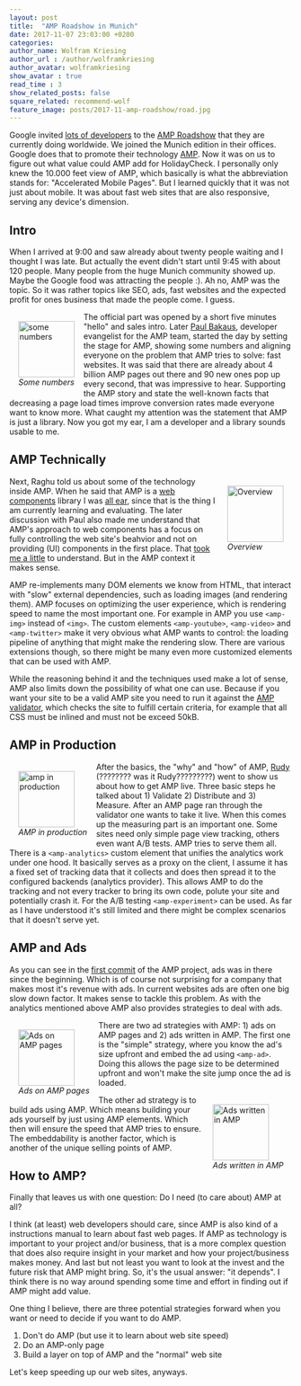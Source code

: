 ```yaml
---
layout: post
title:  "AMP Roadshow in Munich"
date: 2017-11-07 23:03:00 +0200
categories:  
author_name: Wolfram Kriesing
author_url : /author/wolframkriesing
author_avatar: wolframkriesing
show_avatar : true
read_time : 3
show_related_posts: false
square_related: recommend-wolf
feature_image: posts/2017-11-amp-roadshow/road.jpg
---
```


Google invited [lots of developers][devs-tweet] to the [AMP Roadshow][amp-roadshow] that they are currently doing worldwide.
We joined the Munich edition in their offices. 
Google does that to promote their technology [AMP][amp]. Now it was on us to figure out
what value could AMP add for HolidayCheck.
I personally only knew the 10.000 feet view of AMP, which basically is what the abbreviation 
stands for: "Accelerated Mobile Pages". But I learned quickly that it was not just about mobile.
It was about fast web sites that are also responsive, serving any device's dimension.

[devs-tweet]: https://twitter.com/wolframkriesing/status/927820303270662144
[amp-roadshow]: https://www.ampproject.org/amp-roadshow/
[amp]: https://www.ampproject.org/

## Intro

When I arrived at 9:00 and saw already about twenty people waiting and I thought I was late. But actually the event didn't start until 9:45 with about 120 people. Many people from the huge Munich community showed up. Maybe the Google food was attracting the people :). Ah no, AMP was the topic. So it was rather topics like SEO, ads, fast websites and the expected profit for ones business that made the people come. I guess.

<div style="float: left; padding: 1rem;">
<img src="{{site.baseurl}}/img/posts/2017-11-amp-roadshow/1-intro.jpg" alt="some numbers" width="100" class="sizeup-onhover-image scale3 origin-left-top" />
<br/><em>Some numbers</em>
</div>

The official part was opened by a short five minutes "hello" and sales intro.
Later [Paul Bakaus][paul], developer evangelist for the AMP team, started the day by setting the stage for AMP, showing some numbers and aligning everyone on the problem that AMP tries to solve: fast websites. It was said that there are already about 4 billion AMP pages out there and 90 new ones pop up every second, that was impressive to hear. Supporting the AMP story and state the well-known facts that decreasing a page load times improve conversion rates made everyone want to know more. What caught my attention was the statement that AMP is just a library. Now you got my ear, I am a developer and a library sounds usable to me.

[paul]: https://twitter.com/pbakaus/

## AMP Technically

<div style="float: right; padding: 1rem;">
<img src="{{site.baseurl}}/img/posts/2017-11-amp-roadshow/2-amp-is.jpg" alt="Overview" width="100" class="sizeup-onhover-image scale3 origin-right-top" />
<br/><em>Overview</em>
</div>

Next, Raghu told us about some of the technology inside AMP. When he said that AMP is a [web components] library I was [all ear][tweet-1], since that is the thing I am currently learning and evaluating. The later discussion with Paul also made me understand that AMP's approach to web components has a focus on fully controlling the web site's beahvior and not on providing (UI) components in the first place. That [took me a little][tweet-2] to understand. But in the AMP context it makes sense.

AMP re-implements many DOM elements we know from HTML, that interact with "slow" external dependencies, such as loading images (and rendering them). AMP focuses on optimizing the user experience, which is rendering speed to name the most important one. For example in AMP you use `<amp-img>` instead of `<img>`. The custom elements `<amp-youtube>`, `<amp-video>` and `<amp-twitter>` make it very obvious what AMP wants to control: the loading pipeline of anything that might make the rendering slow. There are various extensions though, so there might be many even more customized elements that can be used with AMP.

While the reasoning behind it and the techniques used make a lot of sense, AMP also limits down the possibility of what one can use. Because if you want your site to be a valid AMP site you need to run it against the [AMP validator][amp-validator], which checks the site to fulfill certain criteria, for example that all CSS must be inlined and must not be exceed 50kB.

[web components]: https://www.webcomponents.org/
[tweet-1]: https://twitter.com/wolframkriesing/status/927825238766882818
[tweet-2]: https://twitter.com/wolframkriesing/status/927835789404319744
[amp-validator]: https://validator.ampproject.org/

## AMP in Production

<div style="float: left; padding: 1rem;">
<img src="{{site.baseurl}}/img/posts/2017-11-amp-roadshow/3-in-prod.jpg" alt="amp in production" width="100" class="sizeup-onhover-image scale3 origin-left-top" />
<br/><em>AMP in production</em>
</div>

After the basics, the "why" and "how" of AMP, [Rudy][rudy] (???????? was it Rudy?????????) went to show us about how to get AMP live. Three basic steps he talked about 1) Validate 2) Distribute and 3) Measure. After an AMP page ran through the validator one wants to take it live. When this comes up the measuring part is an important one. Some sites need only simple page view tracking, others even want A/B tests. AMP tries to serve them all. There is a `<amp-analytics>` custom element that unifies the analytics work under one hood. It basically serves as a proxy on the client, I assume it has a fixed set of tracking data that it collects and does then spread it to the configured backends (analytics provider). This allows AMP to do the tracking and not every tracker to bring its own code, polute your site and potentially crash it.
For the A/B testing `<amp-experiment>` can be used. As far as I have understood it's still limited and there might be complex scenarios that it doesn't serve yet.

[rudy]: https://twitter.com/rudygalfi/

## AMP and Ads

As you can see in the [first commit][amp-first-commit] of the AMP project, ads was in there since the beginning. Which is of course not surprising for a company that makes most it's revenue with ads. In current websites ads are often one big slow down factor. It makes sense to tackle this problem. As with the analytics mentioned above AMP also provides strategies to deal with ads.

<div style="float: left; padding: 1rem;">
<img src="{{site.baseurl}}/img/posts/2017-11-amp-roadshow/4-ads-on-amp-pages.jpg" alt="Ads on AMP pages" width="100" class="sizeup-onhover-image scale3 origin-left-top" />
<br/><em>Ads on AMP pages</em>
</div>

There are two ad strategies with AMP: 1) ads on AMP pages and 2) ads written in AMP. 
The first one is the "simple" strategy, where you know the ad's size upfront and embed the ad using `<amp-ad>`. Doing this allows the page size to be determined upfront and won't make the site jump once the ad is loaded.

<div style="float: right; padding: 1rem;">
<img src="{{site.baseurl}}/img/posts/2017-11-amp-roadshow/5-ads-in-amp.jpg" alt="Ads written in AMP" width="100" class="sizeup-onhover-image scale3 origin-right-top" />
<br/><em>Ads written in AMP</em>
</div>

The other ad strategy is to build ads using AMP. Which means building your ads yourself by just using AMP elements.
Which then will ensure the speed that AMP tries to ensure. The embeddability is another factor, which is another of the 
unique selling points of AMP.

[amp-first-commit]: https://github.com/ampproject/amphtml/commit/5f414868caf5f431ebe64f840d6b1de6464085c4
[ben]: https://twitter.com/benmorss

## How to AMP?

Finally that leaves us with one question: Do I need (to care about) AMP at all?

I think (at least) web developers should care, since AMP is also kind of a instructions
manual to learn about fast web pages. If AMP as technology is important to your project and/or
business, that is a more complex question that does also require insight in your market
and how your project/business makes money. And last but not least you want to look at the
invest and the future risk that AMP might bring. So, it's the usual answer: "it depends".
I think there is no way around spending some time and effort in finding out if AMP might
add value.

One thing I believe, there are three potential strategies forward when you want or need to decide if you want to do AMP.

1. Don't do AMP (but use it to learn about web site speed)
1. Do an AMP-only page
1. Build a layer on top of AMP and the "normal" web site

Let's keep speeding up our web sites, anyways.